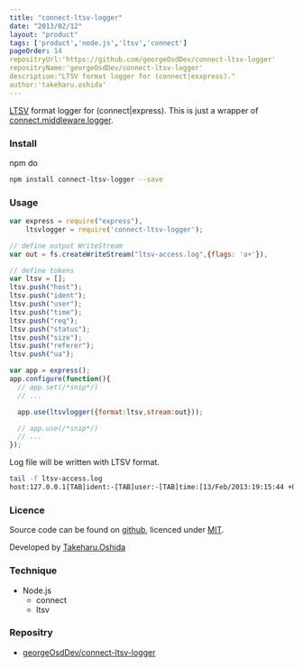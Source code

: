```yaml
---
title: "connect-ltsv-logger"
date: "2013/02/12"
layout: "product"
tags: ['product','node.js','ltsv','connect']
pageOrder: 14
repositryUrl:'https://github.com/georgeOsdDev/connect-ltsv-logger'
repositryName:'georgeOsdDev/connect-ltsv-logger'
description:"LTSV format logger for (connect|exxpress)."
author:'takeharu.oshida'
---
```


[LTSV](http://ltsv.org/) format logger for (connect|express).
This is just a wrapper of [connect.middleware.logger](http://www.senchalabs.org/connect/logger.html).

### Install
npm do
```bash
npm install connect-ltsv-logger --save
```

### Usage
```js
var express = require("express"),
    ltsvlogger = require('connect-ltsv-logger');

// define output WriteStream
var out = fs.createWriteStream("ltsv-access.log",{flags: 'a+'}),

// define tokens
var ltsv = [];
ltsv.push("host");
ltsv.push("ident");
ltsv.push("user");
ltsv.push("time");
ltsv.push("req");
ltsv.push("status");
ltsv.push("size");
ltsv.push("referer");
ltsv.push("ua");

var app = express();
app.configure(function(){
  // app.set(/*snip*/)
  // ...

  app.use(ltsvlogger({format:ltsv,stream:out}));

  // app.use(/*snip*/)
  // ...
});
```

Log file will be written with LTSV format.
```bash
tail -f ltsv-access.log
host:127.0.0.1[TAB]ident:-[TAB]user:-[TAB]time:[13/Feb/2013:19:15:44 +09:00][TAB]req:GET /stylesheets/style.css HTTP/1.1[TAB]status:200[TAB]size:110[TAB]referer:http://localhost:3001/[TAB]ua:Mozilla/5.0 (Macintosh; Intel Mac OS X 10_7_5) AppleWebKit/537.17 (KHTML, like Gecko) Chrome/24.0.1312.57 Safari/537.17
```

### Licence

Source code can be found on [github](https://github.com/georgeOsdDev/connect-ltsv-logger), licenced under [MIT](http://opensource.org/licenses/mit-license.php).

Developed by [Takeharu.Oshida](http://about.me/takeharu.oshida)

### Technique
* Node.js
  * connect
  * ltsv

### Repositry
 * [georgeOsdDev/connect-ltsv-logger](https://github.com/georgeOsdDev/connect-ltsv-logger)
